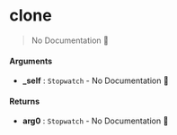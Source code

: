 # clone

> No Documentation 🚧

#### Arguments

- **\_self** : `Stopwatch` \- No Documentation 🚧

#### Returns

- **arg0** : `Stopwatch` \- No Documentation 🚧